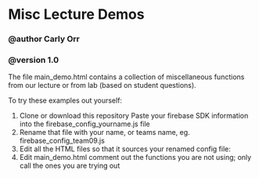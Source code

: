 
# Misc Lecture Demos

### @author  Carly Orr
### @version  1.0

The file main_demo.html contains a collection of miscellaneous functions 
from our lecture or from lab (based on student questions).

To try these examples out yourself:

<ol> 
<li> Clone or download this repository
<l1> Paste your firebase SDK information into the firebase_config_yourname.js file
<li> Rename that file with your name, or teams name, eg. firebase_config_team09.js
<li> Edit all the HTML files so that it sources your renamed config file:
     <script src="./firebase_config_team09.js"> </script>
<li> Edit main_demo.html
    comment out the functions you are not using;
    only call the ones you are trying out
    


